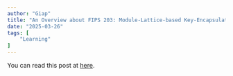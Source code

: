 ```yaml
---
author: "Giap"
title: "An Overview about FIPS 203: Module-Lattice-based Key-Encapsulation-Mechanism"
date: "2025-03-26"
tags: [
    "Learning"
]
---
```


You can read this post at [here](https://hackmd.io/@Giapppp/mlkem). 